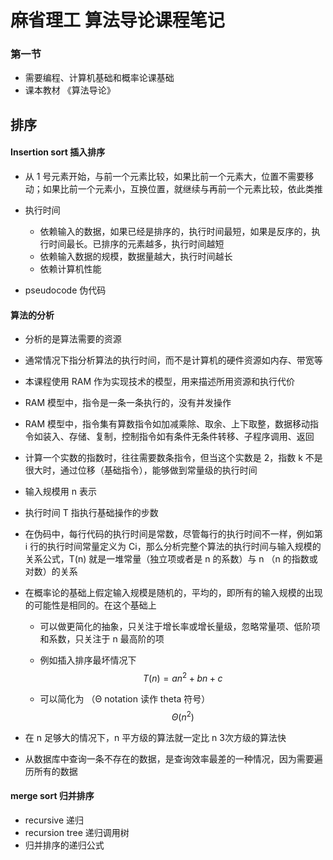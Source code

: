 # 麻省理工 算法导论课程笔记
### 第一节

- 需要编程、计算机基础和概率论课基础
- 课本教材 《算法导论》

## 排序
#### Insertion sort 插入排序

- 从 1 号元素开始，与前一个元素比较，如果比前一个元素大，位置不需要移动；如果比前一个元素小，互换位置，就继续与再前一个元素比较，依此类推
- 执行时间
  - 依赖输入的数据，如果已经是排序的，执行时间最短，如果是反序的，执行时间最长。已排序的元素越多，执行时间越短
  - 依赖输入数据的规模，数据量越大，执行时间越长
  - 依赖计算机性能

- pseudocode 伪代码

#### 算法的分析

- 分析的是算法需要的资源

- 通常情况下指分析算法的执行时间，而不是计算机的硬件资源如内存、带宽等

- 本课程使用 RAM 作为实现技术的模型，用来描述所用资源和执行代价

- RAM 模型中，指令是一条一条执行的，没有并发操作

- RAM 模型中，指令集有算数指令如加减乘除、取余、上下取整，数据移动指令如装入、存储、复制，控制指令如有条件无条件转移、子程序调用、返回

- 计算一个实数的指数时，往往需要数条指令，但当这个实数是 2，指数 k 不是很大时，通过位移（基础指令），能够做到常量级的执行时间

- 输入规模用 n 表示

- 执行时间 T 指执行基础操作的步数

- 在伪码中，每行代码的执行时间是常数，尽管每行的执行时间不一样，例如第 i 行的执行时间常量定义为 Ci，那么分析完整个算法的执行时间与输入规模的关系公式，T(n) 就是一堆常量（独立项或者是 n 的系数）与 n （n 的指数或对数）的关系

- 在概率论的基础上假定输入规模是随机的，平均的，即所有的输入规模的出现的可能性是相同的。在这个基础上

  - 可以做更简化的抽象，只关注于增长率或增长量级，忽略常量项、低阶项和系数，只关注于 n 最高阶的项

  - 例如插入排序最坏情况下 
    $$
    T(n) = an^2+bn+c
    $$
    

  - 可以简化为 （Θ notation 读作 theta 符号）
    $$
    Θ(n^2)
    $$

- 在 n 足够大的情况下，n 平方级的算法就一定比 n 3次方级的算法快

- 从数据库中查询一条不存在的数据，是查询效率最差的一种情况，因为需要遍历所有的数据

#### merge sort 归并排序

- recursive 递归
- recursion tree 递归调用树
- 归并排序的递归公式

